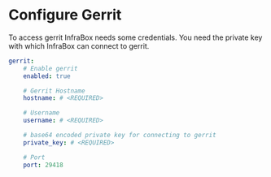 # Configure Gerrit
To access gerrit InfraBox needs some credentials. You need the private key with which InfraBox can connect to gerrit.

```yaml
gerrit:
    # Enable gerrit
    enabled: true

    # Gerrit Hostname
    hostname: # <REQUIRED>

    # Username
    username: # <REQUIRED>

    # base64 encoded private key for connecting to gerrit
    private_key: # <REQUIRED>

    # Port
    port: 29418
```

